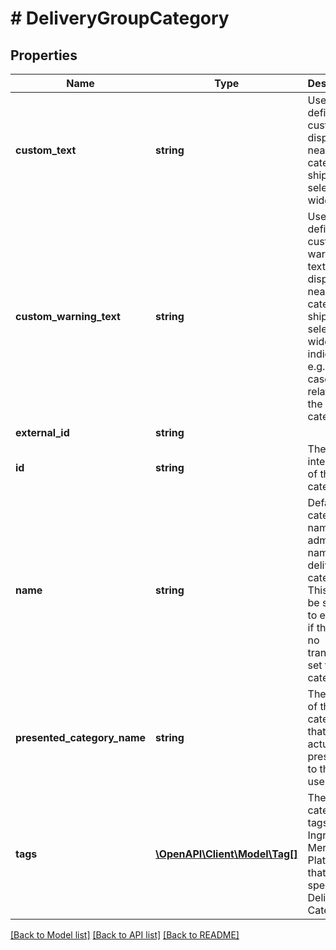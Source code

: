 # # DeliveryGroupCategory

## Properties

Name | Type | Description | Notes
------------ | ------------- | ------------- | -------------
**custom_text** | **string** | User-defined custom text displayed near the category in shipping selector widget. | [optional]
**custom_warning_text** | **string** | User-defined custom warning text displayed near the category in shipping selector widget, that indicates e.g. edge cases related to the given category. | [optional]
**external_id** | **string** |  | [optional]
**id** | **string** | The Ingrid internal ID of the category. | [optional]
**name** | **string** | Default category name. This admin name of the delivery category. This would be shown to end user if there are no translations set for the category. | [optional]
**presented_category_name** | **string** | The name of the category that was actually presented to the end user. | [optional]
**tags** | [**\OpenAPI\Client\Model\Tag[]**](Tag.md) | The category tags set in Ingrid Merchant Platform for that specific Delivery Category. | [optional]

[[Back to Model list]](../../README.md#models) [[Back to API list]](../../README.md#endpoints) [[Back to README]](../../README.md)
